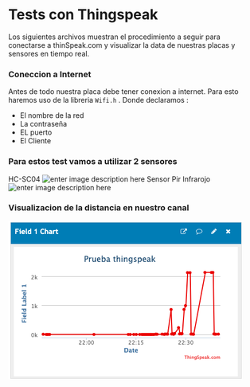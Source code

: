# Tests con Thingspeak
Los siguientes archivos muestran el procedimiento a seguir para conectarse a thinSpeak.com y visualizar la data de nuestras placas y sensores en tiempo real.

### Coneccion a Internet 
Antes de todo nuestra placa debe tener conexion a internet. Para esto haremos uso de la libreria `Wifi.h` . Donde declaramos :

 - El nombre de la red
 - La contraseña
 - EL puerto
 - El Cliente



### Para estos test vamos a utilizar 2 sensores
HC-SC04
![enter image description here](https://www.makercreativo.com/store/wp-content/uploads/2017/06/Sensor_ultrasonico_HCSR04_1.jpg)
Sensor Pir Infrarojo
![enter image description here](https://mastertronicventas.com/wp-content/uploads/2020/10/SENSOR-PIR.png)


### Visualizacion de la distancia en nuestro canal

![enter image description here](https://raw.githubusercontent.com/DvKirbo/scare-pigeon/main/thingspeak%20test/thingspeak-esp32-hcsr04_sensor--test/media/canal.png)


